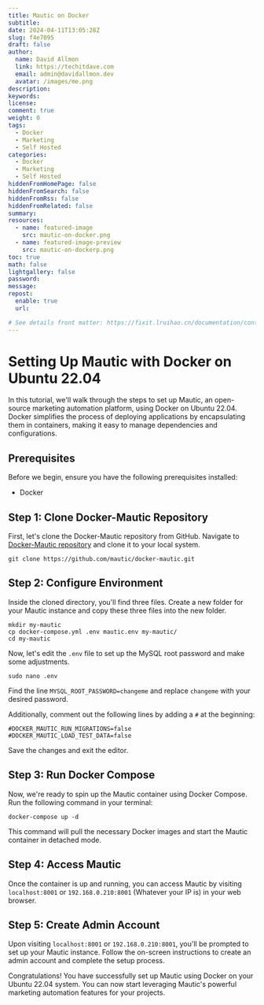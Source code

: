 ```yaml
---
title: Mautic on Docker
subtitle:
date: 2024-04-11T13:05:28Z
slug: f4e7095
draft: false
author:
  name: David Allmon
  link: https://techitdave.com
  email: admin@davidallmon.dev
  avatar: /images/me.png
description: 
keywords:
license:
comment: true
weight: 0
tags:
  - Docker
  - Marketing
  - Self Hosted
categories:
  - Docker
  - Marketing
  - Self Hosted
hiddenFromHomePage: false
hiddenFromSearch: false
hiddenFromRss: false
hiddenFromRelated: false
summary: 
resources:
  - name: featured-image
    src: mautic-on-docker.png
  - name: featured-image-preview
    src: mautic-on-dockerp.png
toc: true
math: false
lightgallery: false
password:
message:
repost:
  enable: true
  url:

# See details front matter: https://fixit.lruihao.cn/documentation/content-management/introduction/#front-matter
---
```


# Setting Up Mautic with Docker on Ubuntu 22.04

In this tutorial, we'll walk through the steps to set up Mautic, an open-source marketing automation platform, using Docker on Ubuntu 22.04. Docker simplifies the process of deploying applications by encapsulating them in containers, making it easy to manage dependencies and configurations.

## Prerequisites

Before we begin, ensure you have the following prerequisites installed:
- Docker

## Step 1: Clone Docker-Mautic Repository

First, let's clone the Docker-Mautic repository from GitHub. Navigate to [Docker-Mautic repository](https://github.com/mautic/docker-mautic/tree/mautic5/examples/basic) and clone it to your local system.

    git clone https://github.com/mautic/docker-mautic.git


## Step 2: Configure Environment

Inside the cloned directory, you'll find three files. Create a new folder for your Mautic instance and copy these three files into the new folder.

    mkdir my-mautic
    cp docker-compose.yml .env mautic.env my-mautic/
    cd my-mautic

Now, let's edit the `.env` file to set up the MySQL root password and make some adjustments.

    sudo nano .env

Find the line `MYSQL_ROOT_PASSWORD=changeme` and replace `changeme` with your desired password.

Additionally, comment out the following lines by adding a `#` at the beginning:

    #DOCKER_MAUTIC_RUN_MIGRATIONS=false
    #DOCKER_MAUTIC_LOAD_TEST_DATA=false


Save the changes and exit the editor.

## Step 3: Run Docker Compose

Now, we're ready to spin up the Mautic container using Docker Compose. Run the following command in your terminal:

    docker-compose up -d


This command will pull the necessary Docker images and start the Mautic container in detached mode.

## Step 4: Access Mautic

Once the container is up and running, you can access Mautic by visiting `localhost:8001` or  `192.168.0.210:8001` (Whatever your IP is) in your web browser.

## Step 5: Create Admin Account

Upon visiting `localhost:8001` or `192.168.0.210:8001`, you'll be prompted to set up your Mautic instance. Follow the on-screen instructions to create an admin account and complete the setup process.

Congratulations! You have successfully set up Mautic using Docker on your Ubuntu 22.04 system. You can now start leveraging Mautic's powerful marketing automation features for your projects.
